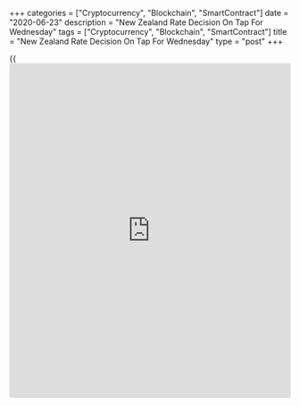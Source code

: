 +++
categories = ["Cryptocurrency", "Blockchain", "SmartContract"]
date = "2020-06-23"
description = "New Zealand Rate Decision On Tap For Wednesday"
tags = ["Cryptocurrency", "Blockchain", "SmartContract"]
title = "New Zealand Rate Decision On Tap For Wednesday"
type = "post"
+++

{{<iframe id="large-banner" src="https://www.bounty.group/#slide=27.0" width="100%" height="600" scrolling="no" style="border: 0px solid rgb(216, 221, 230); border-radius: 3px;">}}

The Reserve Bank of New Zealand will wrap up its monetary [policy](https://www.fintechee.com/policy/) meeting
on Wednesday and then announce its decision on interest rates,
highlighting a modest day for Asia-Pacific economic activity. The RBNZ
is widely expected to keep its Official Cash Rate unchanged at 0.25
percent.

Thailand is scheduled to release May numbers for imports, exports and
trade balance. Imports are predicted to plummet 18.0 percent on year
after tumbling 17.13 percent in April. Exports are called lower by an
annual 6.4 percent after adding 2.12 percent in the previous month. The
trade surplus is pegged at 2.74 billion, up from $2.46 billion a month
earlier.

Also, the central bank in Thailand will conclude its monetary [policy](https://www.fintechee.com/policy/)
meeting and then announce its decision on interest rates. The bank is
widely expected to keep its benchmark lending rate steady at 0.50
percent.

Japan will see final April figures for its leading and coincident
indexes. The leading index is tipped to see a score of 76.2, down from
85.1 in March. The coincident is pegged at 81.5, down from 88.8 a month
earlier.

Malaysia will provide May data for consumer prices; in April, inflation
was down 2.7 percent on month and 2.9 percent on year.

For comments and feedback [contact](https://www.playgroundfx.com/contact/): editorial@rtt[news](https://www.letsplayfx.com/blog/forex-news-website/).com

[Economic News][1]

 **What parts of the world are seeing the best (and worst) economic
performances lately? Click[here][2] to check out our [Econ Scorecard][2]
and find out! See up-to-the-moment [ranking](https://www.playgroundfx.com/blog/crypto-exchange-ranking/)s for the best and worst
performers in [GDP][3], [unemployment rate][4], [inflation][5] and much
more.**

   1. www.rtt[news](https://www.letsplayfx.com/blog/forex-news-website/).com/Content/EconomicNews.aspx
   2. www.rtt[news](https://www.letsplayfx.com/blog/forex-news-website/).com/economic-scorecard/world-rank/retail-sales/highest-performance.aspx
   3. www.rtt[news](https://www.letsplayfx.com/blog/forex-news-website/).com/economic-scorecard/world-rank/GDP/highest-performance.aspx
   4. www.rtt[news](https://www.letsplayfx.com/blog/forex-news-website/).com/economic-scorecard/world-rank/unemployment-rate/lowest-performance.aspx
   5. www.rtt[news](https://www.letsplayfx.com/blog/forex-news-website/).com/economic-scorecard/world-rank/CPI/highest-performance.aspx